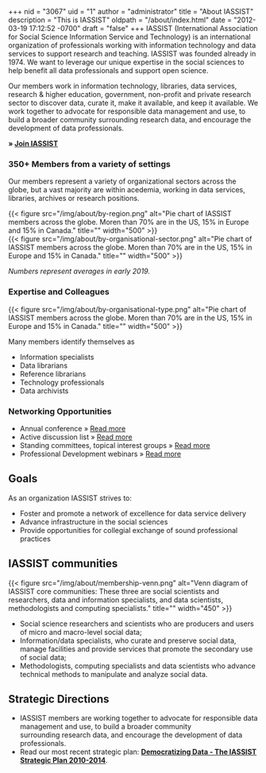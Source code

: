 +++
nid = "3067"
uid = "1"
author = "administrator"
title = "About IASSIST"
description = "This is IASSIST"
oldpath = "/about/index.html"
date = "2012-03-19 17:12:52 -0700"
draft = "false"
+++
IASSIST (International Association for Social Science Information Service and Technology) is an international organization of professionals working with information technology and data services to support research and teaching. IASSIST was founded already in 1974. We want to leverage our unique expertise in the social sciences to help benefit all data professionals and support open science.

Our members work in information technology, libraries, data services, research & higher education, government, non-profit and private research sector to discover data, curate it, make it available, and keep it available. We work together to advocate for responsible data management and use, to build a broader community surrounding research data, and encourage the development of data professionals.

**&raquo; [Join IASSIST](/about/become-a-member "More information on becoming a member")**

### 350+ Members from a variety of settings

Our members represent a variety of organizational sectors across the globe, but a vast majority are within acedemia, working in data services, libraries, archives or research positions.

{{< figure src="/img/about/by-region.png" alt="Pie chart of IASSIST members across the globe. Moren than 70% are in the US, 15% in Europe and 15% in Canada." title="" width="500" >}}
<br />
{{< figure src="/img/about/by-organisational-sector.png" alt="Pie chart of IASSIST members across the globe. Moren than 70% are in the US, 15% in Europe and 15% in Canada." title="" width="500" >}}

*Numbers represent averages in early 2019.* 

### Expertise and Colleagues

{{< figure src="/img/about/by-organisational-type.png" alt="Pie chart of IASSIST members across the globe. Moren than 70% are in the US, 15% in Europe and 15% in Canada." title="" width="500" >}}<br />

Many members identify themselves as 

-   Information specialists
-   Data librarians
-   Reference librarians
-   Technology professionals
-   Data archivists

### Networking Opportunities

-   Annual conference &raquo; [Read more ](/conferences "Read more about our annual conference")
-   Active discussion list &raquo; [Read more ](/about/iassist-discussion-list "Read more about our discussion list")
-   Standing committees, topical interest groups &raquo; [Read more ](/about/committees-and-groups "Read more about our committees and groups")
-   Professional Development webinars  &raquo; [Read more ](/about/webinars "Read more about our webinars")

## Goals

As an organization IASSIST strives to:

-   Foster and promote a network of excellence for data service delivery
-   Advance infrastructure in the social sciences
-   Provide opportunities for collegial exchange of sound professional
    practices

## IASSIST communities 

{{< figure src="/img/about/membership-venn.png" alt="Venn diagram of IASSIST core communities: These three are social scientists and researchers, data and information specialists, and data scientists, methodologists and computing specialists." title="" width="450" >}}<br />

-   Social science researchers and scientists who are producers and users of micro and macro-level social data;
-   Information/data specialists, who curate and preserve social data, manage facilities and provide services that promote the secondary use of social data;
-   Methodologists, computing specialists and data scientists who advance technical methods to manipulate and analyze social data.

## Strategic Directions

-   IASSIST members are working together to advocate for responsible data management and use, to build a broader community surrounding research data, and encourage the development of data professionals.
-   Read our most recent strategic plan: **[Democratizing Data - The IASSIST Strategic Plan 2010-2014](/about/strategic-plans)**.

